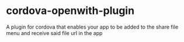 # cordova-openwith-plugin
A plugin for cordova that enables your app to be added to the share file menu and receive said file url in the app
